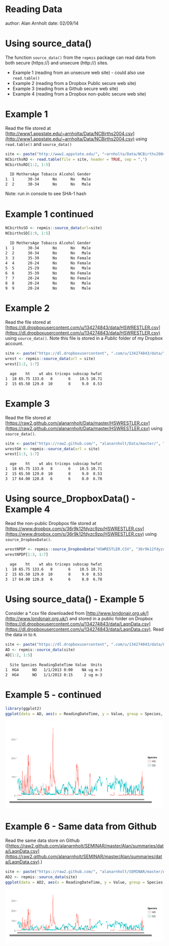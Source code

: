 Reading Data
========================================================
author: Alan Arnholt
date: 02/09/14

Using source_data()
========================================================

The function `source_data()` from the `repmis` package can read data from both secure (https://) and unsecure (http://) sites.

- Example 1 (reading from an unsecure web site) - could also use `read.table()`
- Example 2 (reading from a Dropbox Public secure web site)  
- Example 3 (reading from a Github secure web site)
- Example 4 (reading from a Dropbox non-public secure web site)

Example 1
========================================================
Read the file stored at [http://www1.appstate.edu/~arnholta/Data/NCBirths2004.csv](http://www1.appstate.edu/~arnholta/Data/NCBirths2004.csv) using `read.table()` and `source_data()`


```r
site <- paste("http://www1.appstate.edu/", "~arnholta/Data/NCBirths2004.csv", sep = "")
NCbirthsRD <- read.table(file = site, header = TRUE, sep = ",")
NCbirthsRD[1:2, 1:5]
```

```
  ID MothersAge Tobacco Alcohol Gender
1  1      30-34      No      No   Male
2  2      30-34      No      No   Male
```


Note: run in console to see SHA-1 hash

Example 1 continued
========================================================


```r
NCbirthsSD <- repmis::source_data(url=site)
NCbirthsSD[1:9, 1:5]
```

```
  ID MothersAge Tobacco Alcohol Gender
1  1      30-34      No      No   Male
2  2      30-34      No      No   Male
3  3      35-39      No      No Female
4  4      20-24      No      No Female
5  5      25-29      No      No   Male
6  6      35-39      No      No Female
7  7      20-24      No      No Female
8  8      20-24      No      No   Male
9  9      20-24      No      No   Male
```



Example 2
================================================================
Read the file stored at [https://dl.dropboxusercontent.com/u/134274843/data/HSWRESTLER.csv](https://dl.dropboxusercontent.com/u/134274843/data/HSWRESTLER.csv) using `source_data()`.  Note this file is stored in a *Public* folder of my Dropbox account.


```r
site <- paste("https://dl.dropboxusercontent", ".com/u/134274843/data/", "HSWRESTLER.csv", sep = "")
wrest <- repmis::source_data(url = site)
wrest[1:2, 1:7]
```

```
  age    ht    wt abs triceps subscap hwfat
1  18 65.75 133.6   8       6    10.5 10.71
2  15 65.50 129.0  10       8     9.0  8.53
```


Example 3
==========================================================================
Read the file stored at [https://raw2.github.com/alanarnholt/Data/master/HSWRESTLER.csv](https://raw2.github.com/alanarnholt/Data/master/HSWRESTLER.csv) using `source_data()`.


```r
site <- paste("https://raw2.github.com/", "alanarnholt/Data/master/", "HSWRESTLER.csv", sep = "")
wrestGH <- repmis::source_data(url = site)
wrest[1:3, 1:7]
```

```
  age    ht    wt abs triceps subscap hwfat
1  18 65.75 133.6   8       6    10.5 10.71
2  15 65.50 129.0  10       8     9.0  8.53
3  17 64.00 120.8   6       6     8.0  6.78
```



Using source_DropboxData() - Example 4
==========================================================================
Read the non-public Dropbpox file stored at [https://www.dropbox.com/s/36r9k12fdyzc9zp/HSWRESTLER.csv](https://www.dropbox.com/s/36r9k12fdyzc9zp/HSWRESTLER.csv)  using `source_DropboxData()`.


```r
wrestNPDP <- repmis::source_DropboxData("HSWRESTLER.CSV", "36r9k12fdyzc9zp")
wrestNPDP[1:3, 1:7]
```

```
  age    ht    wt abs triceps subscap hwfat
1  18 65.75 133.6   8       6    10.5 10.71
2  15 65.50 129.0  10       8     9.0  8.53
3  17 64.00 120.8   6       6     8.0  6.78
```

 
Using source_data() - Example 5
==========================================================================
Consider a *.csv file downloaded from [http://www.londonair.org.uk/](http://www.londonair.org.uk/) and stored in a public folder on Dropbox [https://dl.dropboxusercontent.com/u/134274843/data/LaqnData.csv](https://dl.dropboxusercontent.com/u/134274843/data/LaqnData.csv).  Read the data in to `R`.


```r
site <- paste("https://dl.dropboxusercontent", ".com/u/134274843/data/LaqnData.csv", sep = "")
AD <- repmis::source_data(site)
AD[1:2, 1:5]
```

```
  Site Species ReadingDateTime Value  Units
1  HG4      NO   1/1/2013 0:00    NA ug m-3
2  HG4      NO   1/1/2013 0:15     2 ug m-3
```


Example 5 - continued
============================================================================


```r
library(ggplot2)
ggplot(data = AD, aes(x = ReadingDateTime, y = Value, group = Species, color = Species)) + geom_line() + labs(x = "", y = "")
```

<img src="ReadingData-figure/unnamed-chunk-7.png" title="plot of chunk unnamed-chunk-7" alt="plot of chunk unnamed-chunk-7" style="display: block; margin: auto;" />


Example 6 - Same data from Github
==============================================================================
Read the same data store on Github ([https://raw2.github.com/alanarnholt/SEMINAR/master/Alan/summaries/data/LaqnData.csv](https://raw2.github.com/alanarnholt/SEMINAR/master/Alan/summaries/data/LaqnData.csv).)



```r
site <- paste("https://raw2.github.com/", "alanarnholt/SEMINAR/master/Alan/", "summaries/data/LaqnData.csv", sep ="")
AD2 <- repmis::source_data(site)
ggplot(data = AD2, aes(x = ReadingDateTime, y = Value, group = Species, color = Species)) + geom_line() + labs(x = "", y = "")
```

<img src="ReadingData-figure/unnamed-chunk-8.png" title="plot of chunk unnamed-chunk-8" alt="plot of chunk unnamed-chunk-8" style="display: block; margin: auto;" />

